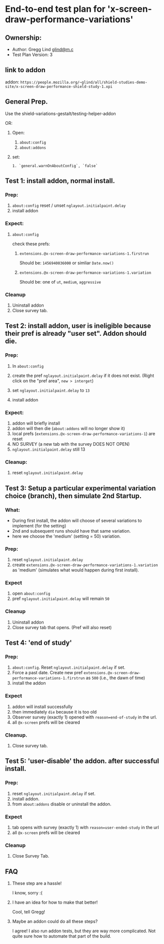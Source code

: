 # End-to-end test plan for 'x-screen-draw-performance-variations'

## Ownership:

- Author:  Gregg Lind <glind@m.c>
- Test Plan Version: 3

## link to addon

addon: `https://people.mozilla.org/~glind/all/shield-studies-demo-site/x-screen-draw-performance-shield-study-1.xpi`

## General Prep.

Use the shield-variations-gestalt/testing-helper-addon

OR:

1.  Open:

	1. `about:config`
	2. `about:addons`

2.  set:

 		1. `general.warnOnAboutConfig`, `false`



## Test 1:  install addon, normal install.

### Prep:

1. `about:config` reset / unset  `nglayout.initialpaint.delay`
2. install addon

### Expect:

1. `about:config`

   check these prefs:

   1.  `extensions.@x-screen-draw-performance-variations-1.firstrun`

   		Should be: `1456940036000` or simliar `Date.now()`

   2. `extensions.@x-screen-draw-performance-variations-1.variation`

  		Should be:  one of `ut`, `medium`, `aggressive`

### Cleanup

1.  Uninstall addon
2.  Close survey tab.

## Test 2:  install addon, user is ineligible because their pref is already "user set".  Addon should die.

### Prep:

1. In `about:config`

  1. create the pref `nglayout.initialpaint.delay` if it does not exist.  (Right click on the "pref area", `new > interget`)

  2.  set  `nglayout.initialpaint.delay` to `13`

3. install addon

### Expect:

1. addon will briefly install
2. addon will then die (`about:addons` will no longer show it)
3. local prefs (`extensions.@x-screen-draw-performance-variations-1`) are reset
4. NO SURVEY (a new tab with the survey DOES NOT OPEN)
5. 	`nglayout.initialpaint.delay` still 13

### Cleanup:

1.  reset `nglayout.initialpaint.delay`

## Test 3: Setup a particular experimental variation choice (branch), then simulate 2nd Startup.

### What:

- During first install, the addon will choose of several variations to implement (for the setting)
- 2nd and subsequent runs should have that same variation.
- here we choose the 'medium' (setting = 50) variation.

### Prep:

1.  reset `nglayout.initialpaint.delay`
2.  create `extensions.@x-screen-draw-performance-variations-1.variation` as 'medium'  (simulates what would happen during first install).

### Expect

1.  open `about:config`
2.  pref `nglayout.initialpaint.delay` will remain `50`


### Cleanup

1.  Uninstall addon
2.  Close survey tab that opens.  (Pref will also reset)


## Test 4: 'end of study'

### Prep:

1.  `about:config`.  Reset `nglayout.initialpaint.delay` if set.
2.  Force a past date.  Create new pref `extensions.@x-screen-draw-performance-variations-1.firstrun` as `500`  (i.e., the dawn of time)
3.  install the addon

### Expect

1.  addon will install successfully
2.  then immediately `die` because it is too old
3.  Observer survey (exactly 1) opened with `reason=end-of-study` in the url.
4.  all `@x-screen` prefs will be cleared

### Cleanup.

1.  Close survey tab.

## Test 5: 'user-disable' the addon. after successful install.

### Prep:

1.  reset `nglayout.initialpaint.delay` if set.
2.  install addon.
3.  from `about:addons` disable or uninstall the addon.


### Expect

1.  tab opens with survey (exactly 1) with `reason=user-ended-study` in the url
2.  all `@x-screen` prefs will be cleared

### Cleanup

1.  Close Survey Tab.


## FAQ

1.  These step are a hassle!

    I know, sorry :(

2.  I have an idea for how to make that better!

    Cool, tell Gregg!

3.  Maybe an addon could do all these steps?

	I agree!  I also run addon tests, but they are way more complicated.  Not quite sure how to automate that part of the build.




